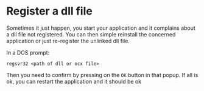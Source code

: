 # Register a dll file

Sometimes it just happen, you start your application and it complains about a dll file not registered. You can then simple reinstall the concerned application or just re-register the unlinked dll file.

In a DOS prompt:

    regsvr32 <path of dll or ocx file>

Then you need to confirm by pressing on the `OK` button in that popup. If all is ok, you can restart the application and it should be ok
